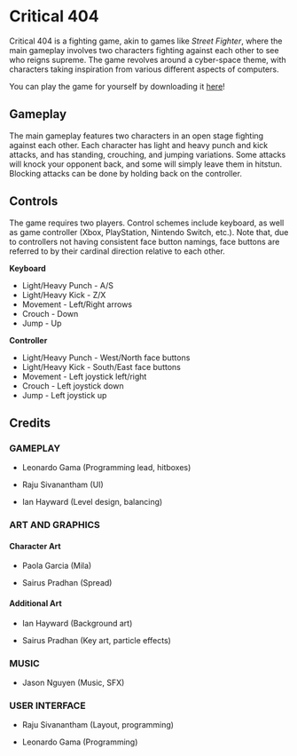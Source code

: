 # Critical 404

Critical 404 is a fighting game, akin to games like *Street Fighter*, where the main gameplay involves two characters fighting against each other to see who reigns supreme. The game revolves around a cyber-space theme, with characters taking inspiration from various different aspects of computers.

You can play the game for yourself by downloading it [here](https://rajusivanantham.itch.io/critical-404)!

## Gameplay

The main gameplay features two characters in an open stage fighting against each other. Each character has light and heavy punch and kick attacks, and has standing, crouching, and jumping variations. Some attacks will knock your opponent back, and some will simply leave them in hitstun. Blocking attacks can be done by holding back on the controller.

## Controls

The game requires two players. Control schemes include keyboard, as well as game controller (Xbox, PlayStation, Nintendo Switch, etc.). Note that, due to controllers not having consistent face button namings, face buttons are referred to by their cardinal direction relative to each other.

**Keyboard**
* Light/Heavy Punch - A/S
* Light/Heavy Kick - Z/X
* Movement - Left/Right arrows
* Crouch - Down
* Jump - Up

**Controller**
* Light/Heavy Punch - West/North face buttons
* Light/Heavy Kick - South/East face buttons
* Movement - Left joystick left/right
* Crouch - Left joystick down
* Jump - Left joystick up

## Credits

### GAMEPLAY

- Leonardo Gama (Programming lead, hitboxes)

- Raju Sivanantham (UI)

- Ian Hayward (Level design, balancing)

### ART AND GRAPHICS

#### Character Art

- Paola Garcia (Mila)

- Sairus Pradhan (Spread)

#### Additional Art

- Ian Hayward (Background art)

- Sairus Pradhan (Key art, particle effects)

### MUSIC

- Jason Nguyen (Music, SFX)

### USER INTERFACE

- Raju Sivanantham (Layout, programming)

- Leonardo Gama (Programming)
